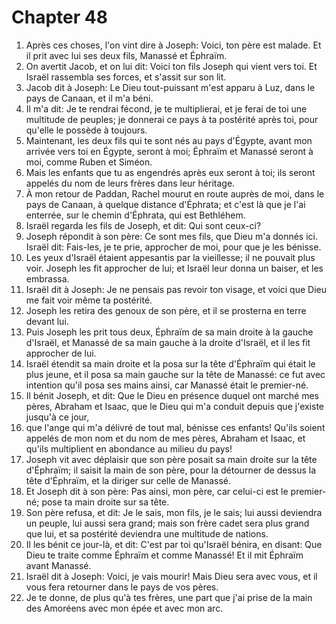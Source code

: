 # Chapter 48

1. Après ces choses, l'on vint dire à Joseph: Voici, ton père est malade. Et il prit avec lui ses deux fils, Manassé et Éphraïm.
2. On avertit Jacob, et on lui dit: Voici ton fils Joseph qui vient vers toi. Et Israël rassembla ses forces, et s'assit sur son lit.
3. Jacob dit à Joseph: Le Dieu tout-puissant m'est apparu à Luz, dans le pays de Canaan, et il m'a béni.
4. Il m'a dit: Je te rendrai fécond, je te multiplierai, et je ferai de toi une multitude de peuples; je donnerai ce pays à ta postérité après toi, pour qu'elle le possède à toujours.
5. Maintenant, les deux fils qui te sont nés au pays d'Égypte, avant mon arrivée vers toi en Égypte, seront à moi; Éphraïm et Manassé seront à moi, comme Ruben et Siméon.
6. Mais les enfants que tu as engendrés après eux seront à toi; ils seront appelés du nom de leurs frères dans leur héritage.
7. À mon retour de Paddan, Rachel mourut en route auprès de moi, dans le pays de Canaan, à quelque distance d'Éphrata; et c'est là que je l'ai enterrée, sur le chemin d'Éphrata, qui est Bethléhem.
8. Israël regarda les fils de Joseph, et dit: Qui sont ceux-ci?
9. Joseph répondit à son père: Ce sont mes fils, que Dieu m'a donnés ici. Israël dit: Fais-les, je te prie, approcher de moi, pour que je les bénisse.
10. Les yeux d'Israël étaient appesantis par la vieillesse; il ne pouvait plus voir. Joseph les fit approcher de lui; et Israël leur donna un baiser, et les embrassa.
11. Israël dit à Joseph: Je ne pensais pas revoir ton visage, et voici que Dieu me fait voir même ta postérité.
12. Joseph les retira des genoux de son père, et il se prosterna en terre devant lui.
13. Puis Joseph les prit tous deux, Éphraïm de sa main droite à la gauche d'Israël, et Manassé de sa main gauche à la droite d'Israël, et il les fit approcher de lui.
14. Israël étendit sa main droite et la posa sur la tête d'Éphraïm qui était le plus jeune, et il posa sa main gauche sur la tête de Manassé: ce fut avec intention qu'il posa ses mains ainsi, car Manassé était le premier-né.
15. Il bénit Joseph, et dit: Que le Dieu en présence duquel ont marché mes pères, Abraham et Isaac, que le Dieu qui m'a conduit depuis que j'existe jusqu'à ce jour,
16. que l'ange qui m'a délivré de tout mal, bénisse ces enfants! Qu'ils soient appelés de mon nom et du nom de mes pères, Abraham et Isaac, et qu'ils multiplient en abondance au milieu du pays!
17. Joseph vit avec déplaisir que son père posait sa main droite sur la tête d'Éphraïm; il saisit la main de son père, pour la détourner de dessus la tête d'Éphraïm, et la diriger sur celle de Manassé.
18. Et Joseph dit à son père: Pas ainsi, mon père, car celui-ci est le premier-né; pose ta main droite sur sa tête.
19. Son père refusa, et dit: Je le sais, mon fils, je le sais; lui aussi deviendra un peuple, lui aussi sera grand; mais son frère cadet sera plus grand que lui, et sa postérité deviendra une multitude de nations.
20. Il les bénit ce jour-là, et dit: C'est par toi qu'Israël bénira, en disant: Que Dieu te traite comme Éphraïm et comme Manassé! Et il mit Éphraïm avant Manassé.
21. Israël dit à Joseph: Voici, je vais mourir! Mais Dieu sera avec vous, et il vous fera retourner dans le pays de vos pères.
22. Je te donne, de plus qu'à tes frères, une part que j'ai prise de la main des Amoréens avec mon épée et avec mon arc.

